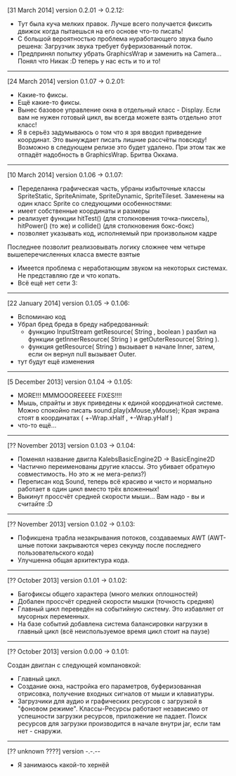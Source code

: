 
[31 March 2014]
version 0.2.01 -> 0.2.12:
 - Тут была куча мелких правок. Лучше всего получается фиксить движок когда пытаешься на его основе что-то писать!
 - С большой вероятностью проблема нуработающего звука было решена: Загрузчик звука требует буферизованный поток.
 - Предпринял попытку убрать GraphicsWrap и заменить на Camera... Понял что Никак :D теперь у нас есть и то и то!

---

[24 March 2014]
version 0.1.07 -> 0.2.01:
 - Какие-то фиксы.
 - Ещё какие-то фиксы.
 - Вынес базовое управление окна в отдельный класс - Display.
   Если вам не нужен готовый цикл, вы всегда можете взять отдельно этот класс!
 - Я в серьёз задумываюсь о том что я зря вводил приведение координат. Это вынуждает писать лишние рассчёты повсюду! Возможно в следующем релизе это будет удалено. При этом так же отпадёт надобность в GraphicsWrap. Бритва Оккама.
 
---

[10 March 2014]
version 0.1.06 -> 0.1.07:

 - Переделанна графическая часть, убраны избыточные классы SpriteStatic, SpriteAnimate, SpriteDynamic, SpriteTileset. Заменены на один класс Sprite со следующими особенностями:
  - имеет собственные координаты и размеры
  - реализует функции hitTest() (для столкновения точка-пиксель), hitPower() (то же) и collide() (для столкновения бокс-бокс)
  - позволяет указывать код, исполняемый при произвольном кадре

   Последнее позволит реализовывать логику сложнее чем четыре вышеперечисленных класса вместе взятые
 - Имеется проблема с неработающим звуком на некоторых системах. Не представляю где и что копать.
 - Всё ещё нет сети 3:

---

[22 January 2014]
version 0.1.05 -> 0.1.06:

 - Вспоминаю код
 - Убрал бред бреда в бреду набредованный:
   - функцию InputStream getResource( String , boolean ) разбил на функции getInnerResource( String ) и getOuterResource( String ).
   - функция getResource( String ) вызывает в начале Inner, затем, если он вернул null вызывает Outer.
 - тут будут ещё изменения

---

[5 December 2013]
version 0.1.04 -> 0.1.05:

 - MORE!!! MMMOOOREEEEE FIXES!!!!
 - Мышь, спрайты и звук приведены к единой координатной системе. Можно спокойно писать sound.play(xMouse,yMouse); Края экрана стоят в координатах ( +-Wrap.xHalf , +-Wrap.yHalf )
 - что-то ещё...

---

[?? November 2013]
version 0.1.03 -> 0.1.04:

 - Поменял название двигла KalebsBasicEngine2D -> BasicEngine2D
 - Частично переименованы другие классы. Это убивает обратную совместимость. Но это ж не мега-релиз?)
 - Переписан код Sound, теперь всё красиво и чисто и нормально работает в один цикл вместо трёх вложенных!
 - Выкинут проссчёт средней скорости мыши... Вам надо - вы и считайте :D

---

[?? November 2013]
version 0.1.02 -> 0.1.03:

 - Пофикшена трабла незакрывания потоков, создаваемых AWT (AWT-шные потоки закрываются через секунду после последнего пользовательского кода)
 - Улучшенна общая архитектура кода.

---

[?? October 2013]
version 0.1.01 -> 0.1.02:

 - Багофиксы общего характера (много мелких оплошностей)
 - Добален проссчёт средней скорости мышки (точность средняя)
 - Главный цикл переведён на событийную систему. Это избавляет от мусорных переменных.
 - На базе событий добавлена система балансировки нагрузки в главный цикл (всё неиспользуемое время цикл стоит на паузе)

---

[?? October 2013]
version 0.0.00 -> 0.1.01:

 Создан двиглан с следующей компановкой:
 - Главный цикл.
 - Создание окна, настройка его параметров, буферизованная отрисовка, получение входных сигналов от мыши и клавиатуры.
 - Загрузчики для аудио и графических ресурсов с загрузкой в "фоновом режиме". Классы-Ресурсы работают независимо от успешности загрузки ресурсов, приложение не падает. Поиск ресурсов для загрузки производится в начале внутри jar, если там нет - снаружи.

---

[?? unknown ????]
version -.-.--

 - Я занимаюсь какой-то хернёй
